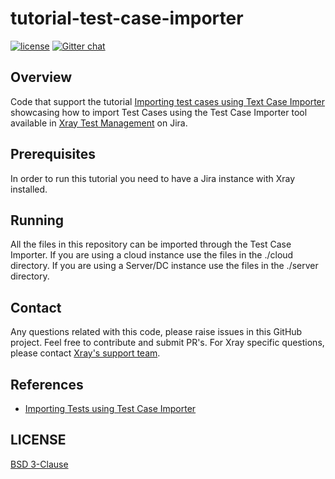 # tutorial-test-case-importer
[![license](https://img.shields.io/badge/License-BSD%203--Clause-green.svg)](https://opensource.org/licenses/BSD-3-Clause)
[![Gitter chat](https://badges.gitter.im/gitterHQ/gitter.png)](https://gitter.im/Xray-App/community)

## Overview
Code that support the tutorial [Importing test cases using Text Case Importer](https://docs.getxray.app/display/XRAYCLOUD/Importing+test+cases+using+Test+Case+Importer) showcasing how to import Test Cases using the Test Case Importer tool available in [Xray Test Management](https://www.getxray.app/) on Jira.


## Prerequisites
In order to run this tutorial you need to have a Jira instance with Xray installed.

## Running
All the files in this repository can be imported through the Test Case Importer.
If you are using a cloud instance use the files in the ./cloud directory.
If you are using a Server/DC instance use the files in the ./server directory.

## Contact

Any questions related with this code, please raise issues in this GitHub project. Feel free to contribute and submit PR's.
For Xray specific questions, please contact [Xray's support team](https://jira.xpand-it.com/servicedesk/customer/portal/2).

## References

- [Importing Tests using Test Case Importer](https://docs.getxray.app/display/XRAYCLOUD/Importing+Tests+using+Test+Case+Importer)


## LICENSE

[BSD 3-Clause](LICENSE)

